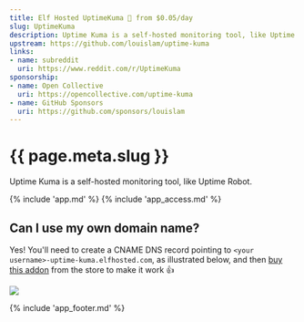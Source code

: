 ```yaml
---
title: Elf Hosted UptimeKuma 🧝 from $0.05/day
slug: UptimeKuma
description: Uptime Kuma is a self-hosted monitoring tool, like Uptime Robot
upstream: https://github.com/louislam/uptime-kuma
links:
- name: subreddit
  uri: https://www.reddit.com/r/UptimeKuma
sponsorship:
- name: Open Collective
  uri: https://opencollective.com/uptime-kuma
- name: GitHub Sponsors
  uri: https://github.com/sponsors/louislam
---
```


# {{ page.meta.slug }}

Uptime Kuma is a self-hosted monitoring tool, like Uptime Robot.

{% include 'app.md' %}
{% include 'app_access.md' %}

## Can I use my own domain name?

Yes! You'll need to create a CNAME DNS record pointing to `<your username>-uptime-kuma.elfhosted.com`, as illustrated below, and then [buy this addon](https://store.elfhosted.com/product/uptime-kuma-custom-domain-addon/) from the store to make it work :thumbsup:

![](/images/uptimekuma-custom-domain-setup.png)

{% include 'app_footer.md' %}
